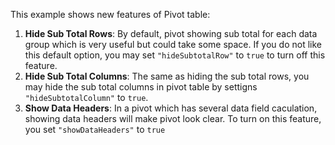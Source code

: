 This example shows new features of Pivot table:

1. __Hide Sub Total Rows__: By default, pivot showing sub total for each data group which is very useful but could take some space. If you do not like this default option, you may set `"hideSubtotalRow"` to `true` to turn off this feature.
2. __Hide Sub Total Columns__: The same as hiding the sub total rows, you may hide the sub total columns in pivot table by settigns `"hideSubtotalColumn"` to `true`.
3. __Show Data Headers__: In a pivot which has several data field caculation, showing data headers will make pivot look clear. To turn on this feature, you set `"showDataHeaders"` to `true`